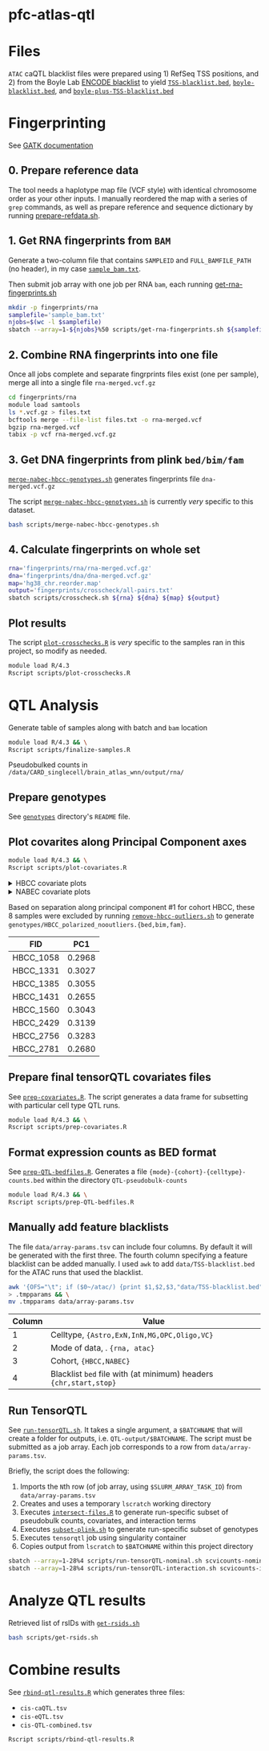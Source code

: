# pfc-atlas-qtl

# Files

`ATAC` caQTL blacklist files were prepared using 1) RefSeq TSS positions,
and 2) from the Boyle Lab [ENCODE blacklist](https://github.com/Boyle-Lab/Blacklist/) to yield
[`TSS-blacklist.bed`](data/TSS-blacklist.bed), [`boyle-blacklist.bed`](data/boyle-blacklist.bed),
and [`boyle-plus-TSS-blacklist.bed`](data/boyle-plus-TSS-blacklist.bed)

# Fingerprinting

See [GATK documentation](https://gatk.broadinstitute.org/hc/en-us/articles/360037594711-CrosscheckFingerprints-Picard)

## 0. Prepare reference data
The tool needs a haplotype map file (VCF style) with identical chromosome order as your other inputs.
I manually reordered the map with a series of `grep` commands, as well as prepare reference and
sequence dictionary by running [prepare-refdata.sh](scripts/prepare-refdata.sh).

## 1. Get RNA fingerprints from `BAM`
Generate a two-column file that contains `SAMPLEID` and `FULL_BAMFILE_PATH` (no header), in my case [`sample_bam.txt`](sample_bam.txt).

Then submit job array with one job per RNA `bam`, each running [get-rna-fingerprints.sh](scripts/get-rna-fingerprints.sh)
```bash
mkdir -p fingerprints/rna
samplefile='sample_bam.txt'
njobs=$(wc -l $samplefile)
sbatch --array=1-${njobs}%50 scripts/get-rna-fingerprints.sh ${samplefile}
```

## 2. Combine RNA fingerprints into one file
Once all jobs complete and separate fingrprints files exist (one per sample), merge all into a single file `rna-merged.vcf.gz`
```bash
cd fingerprints/rna
module load samtools
ls *.vcf.gz > files.txt
bcftools merge --file-list files.txt -o rna-merged.vcf
bgzip rna-merged.vcf 
tabix -p vcf rna-merged.vcf.gz
```

## 3. Get DNA fingerprints from plink `bed/bim/fam`
[`merge-nabec-hbcc-genotypes.sh`](scripts/merge-nabec-hbcc-genotypes.sh) generates fingerprints file `dna-merged.vcf.gz` 

The script [`merge-nabec-hbcc-genotypes.sh`](scripts/merge-nabec-hbcc-genotypes.sh) is currently _very_ specific to this dataset. 
```bash
bash scripts/merge-nabec-hbcc-genotypes.sh
```

## 4. Calculate fingerprints on whole set
```bash
rna='fingerprints/rna/rna-merged.vcf.gz'
dna='fingerprints/dna/dna-merged.vcf.gz'
map='hg38_chr.reorder.map'
output='fingerprints/crosscheck/all-pairs.txt'
sbatch scripts/crosscheck.sh ${rna} ${dna} ${map} ${output}
```

## Plot results
The script [`plot-crosschecks.R`](scripts/plot-crosschecks.R) is _very_ specific to the samples ran in this project, so modify as needed.
```bash
module load R/4.3
Rscript scripts/plot-crosschecks.R
```


# QTL Analysis
Generate table of samples along with batch and `bam` location
```bash
module load R/4.3 && \
Rscript scripts/finalize-samples.R
```

Pseudobulked counts in `/data/CARD_singlecell/brain_atlas_wnn/output/rna/`

## Prepare genotypes
See [`genotypes`](genotypes) directory's `README` file.


## Plot covarites along Principal Component axes
```bash
module load R/4.3 && \
Rscript scripts/plot-covariates.R
```

<details>
    <summary>HBCC covariate plots</summary

![](PCA-plots/HBCC-Age.png)
![](PCA-plots/HBCC-Sex.png)
![](PCA-plots/HBCC-Ancestry.png)
![](PCA-plots/HBCC-Homogenization.png)
![](PCA-plots/HBCC-LibraryPrep.png)
![](PCA-plots/HBCC-Sequencing.png)

</details>


<details>
    <summary>NABEC covariate plots</summary

![](PCA-plots/NABEC-Age.png)
![](PCA-plots/NABEC-Sex.png)
![](PCA-plots/NABEC-Ancestry.png)
![](PCA-plots/NABEC-Homogenization.png)
![](PCA-plots/NABEC-LibraryPrep.png)
![](PCA-plots/NABEC-Sequencing.png)

</details>

Based on separation along principal component #1 for cohort HBCC, these 8 samples were excluded
by running [`remove-hbcc-outliers.sh`](scripts/remove-hbcc-outliers.sh) to generate `genotypes/HBCC_polarized_nooutliers.{bed,bim,fam}`.


| FID       | PC1    |
| --------- | ------ |
| HBCC_1058 | 0.2968 |
| HBCC_1331 | 0.3027 |
| HBCC_1385 | 0.3055 |
| HBCC_1431 | 0.2655 |
| HBCC_1560 | 0.3043 |
| HBCC_2429 | 0.3139 |
| HBCC_2756 | 0.3283 |
| HBCC_2781 | 0.2680 |


## Prepare final tensorQTL covariates files
See [`prep-covariates.R`](scripts/prep-covariates.R). The script generates a data frame for subsetting with particular cell type QTL runs.
```bash
module load R/4.3 && \
Rscript scripts/prep-covariates.R
```

## Format expression counts as BED format
See [`prep-QTL-bedfiles.R`](scripts/prep-QTL-bedfiles.R). Generates a file `{mode}-{cohort}-{celltype}-counts.bed` within the
directory `QTL-pseudobulk-counts`
```bash
module load R/4.3 && \
Rscript scripts/prep-QTL-bedfiles.R
```

## Manually add feature blacklists
The file `data/array-params.tsv` can include four columns. By default it will be generated with the
first three. The fourth column specifying a feature blacklist can be added manually. I used `awk` 
to add `data/TSS-blacklist.bed` for the ATAC runs that used the blacklist.

```bash
awk '{OFS="\t"; if ($0~/atac/) {print $1,$2,$3,"data/TSS-blacklist.bed"} else {print $0,""}}'  data/array-params.tsv \
> .tmpparams && \
mv .tmpparams data/array-params.tsv
```


| Column    | Value  |
| --------- | ------ |
| 1 | Celltype, `{Astro,ExN,InN,MG,OPC,Oligo,VC}` |
| 2 | Mode of data, . `{rna, atac}` |
| 3 | Cohort, `{HBCC,NABEC}` |
| 4 | Blacklist `bed` file with (at minimum) headers `{chr,start,stop}` |

## Run TensorQTL

See [`run-tensorQTL.sh`](scripts/run-tensorQTL.sh). It takes a single argument, a `$BATCHNAME` that
will create a folder for outputs, i.e. `QTL-output/$BATCHNAME`. 
The script must be submitted as a job array. Each job corresponds to a row from `data/array-params.tsv`.

Briefly, the script does the following:
1. Imports the `N`th row (of job array, using `$SLURM_ARRAY_TASK_ID`) from `data/array-params.tsv`
2. Creates and uses a temporary `lscratch` working directory
3. Executes [`intersect-files.R`](scripts/intersect-files.R) to generate run-specific subset of pseudobulk counts, covariates, and interaction terms
4. Executes [`subset-plink.sh`](scripts/subset-plink.sh) to generate run-specific subset of genotypes
5. Executes `tensorqtl` job using singularity container
6. Copies output from `lscratch` to `$BATCHNAME` within this project directory


```bash
sbatch --array=1-28%4 scripts/run-tensorQTL-nominal.sh scvicounts-nominal-oct2
sbatch --array=1-28%4 scripts/run-tensorQTL-interaction.sh scvicounts-interaction-oct2
```

# Analyze QTL results
Retrieved list of rsIDs with [`get-rsids.sh`](scripts/get-rsids.sh)
```bash
bash scripts/get-rsids.sh
```

# Combine results
See [`rbind-qtl-results.R`](scripts/rbind-qtl-results.R) which generates three files:
- `cis-caQTL.tsv`
- `cis-eQTL.tsv`
- `cis-QTL-combined.tsv`
```bash
Rscript scripts/rbind-qtl-results.R
```
